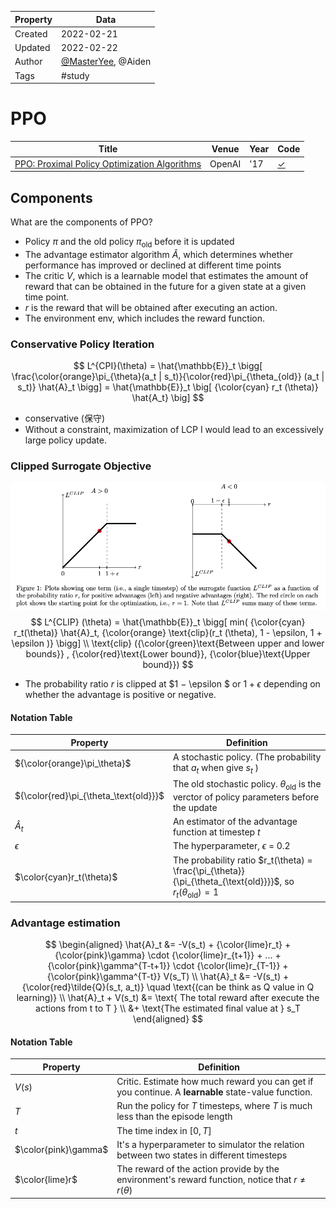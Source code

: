 | Property  | Data |
|-|-|
| Created | 2022-02-21 |
| Updated | 2022-02-22 |
| Author | [@MasterYee](https://github.com/Destiny0504), @Aiden |
| Tags | #study |

# PPO
| Title | Venue | Year | Code |
|-|-|-|-|
| [PPO: Proximal Policy Optimization Algorithms](https://arxiv.org/pdf/1707.06347.pdf?fbclid=IwAR0JBy3rk97TCdlrTEM4ocp7wJPcytP9nbc6VVqBmoHyCkGocv6GIQkjwUs) | OpenAI | '17 | [✓](https://github.com/nikhilbarhate99/PPO-PyTorch) |

## Components
What are the components of PPO?
- Policy $\pi$ and the old policy $\pi_\text{old}$ before it is updated
- The advantage estimator algorithm $\hat{A}$, which determines whether performance has improved or declined at different time points
- The critic $V$, which is a learnable model that estimates the amount of reward that can be obtained in the future for a given state at a given time point.
- $r$ is the reward that will be obtained after executing an action.
- The environment $\text{env}$, which includes the reward function.


### Conservative Policy Iteration 

$$
L^{CPI}(\theta) = \hat{\mathbb{E}}_t \bigg[ \frac{\color{orange}\pi_{\theta}(a_t | s_t)}{\color{red}\pi_{\theta_{old}} (a_t | s_t)} \hat{A}_t \bigg] = \hat{\mathbb{E}}_t \big[ {\color{cyan} r_t (\theta)} \hat{A_t}  \big]
$$
- conservative (保守)
- Without a constraint, maximization of LCP I would lead to an excessively large policy update.
### Clipped Surrogate Objective

![l_clip](./assets/l_clip.png)
$$
L^{CLIP} (\theta) = \hat{\mathbb{E}}_t \bigg[ min( {\color{cyan} r_t(\theta)} \hat{A}_t, {\color{orange} \text{clip}(r_t (\theta), 1 - \epsilon, 1 + \epsilon )}  \bigg] \\
\text{clip} ({\color{green}\text{Between upper and lower bounds}} , {\color{red}\text{Lower bound}}, {\color{blue}\text{Upper bound}})
$$

- The probability ratio $r$ is clipped at $1 − \epsilon $  or $1 + \epsilon$ depending on whether the advantage is positive or negative.
#### Notation Table
| Property | Definition | 
|-|-|
| ${\color{orange}\pi_\theta}$ | A stochastic policy. (The probability that $a_t$  when give $s_t$ ) |
| ${\color{red}\pi_{\theta_\text{old}}}$ | The old stochastic policy. ${\theta}_{\text{old}}$ is the verctor of policy parameters before the update |
| $\hat{A}_t$  | An estimator of the advantage function at timestep $t$  |
| $\epsilon$ | The hyperparameter, $\epsilon$ = 0.2 |
| $\color{cyan}r_t(\theta)$ | The probability ratio $r_t(\theta) = \frac{\pi_{\theta}}{\pi_{\theta_{\text{old}}}}$, so $r_t(\theta_{\text{old}})=1$ |

### Advantage estimation

$$
\begin{aligned}
\hat{A}_t &= -V(s_t) + {\color{lime}r_t} + {\color{pink}\gamma} \cdot  {\color{lime}r_{t+1}} + ... + {\color{pink}\gamma^{T-t+1}} \cdot {\color{lime}r_{T-1}} + {\color{pink}\gamma^{T-t}} V(s_T) \\
\hat{A}_t &= -V(s_t) + {\color{red}\tilde{Q}(s_t, a_t)} \quad \text{(can be think as Q value in Q learning)} \\
\hat{A}_t  + V(s_t) &= \text{ The total reward after execute the actions from t to T } \\ 
&+ \text{The estimated final value at } s_T
\end{aligned}
$$
#### Notation Table
| Property | Definition |
|-|-|
| $V(s)$ | Critic. Estimate how much reward you can get if you continue. A **learnable** state-value function.  |
| $T$ | Run the policy for $T$ timesteps, where $T$ is much less than the episode length |
| $t$ | The time index in $[0, T]$ |
| $\color{pink}\gamma$ | It's a hyperparameter to simulator the relation between two states in different timesteps |
| $\color{lime}r$ | The reward of the action provide by the environment's reward function, notice that $r \neq r(\theta)$ |